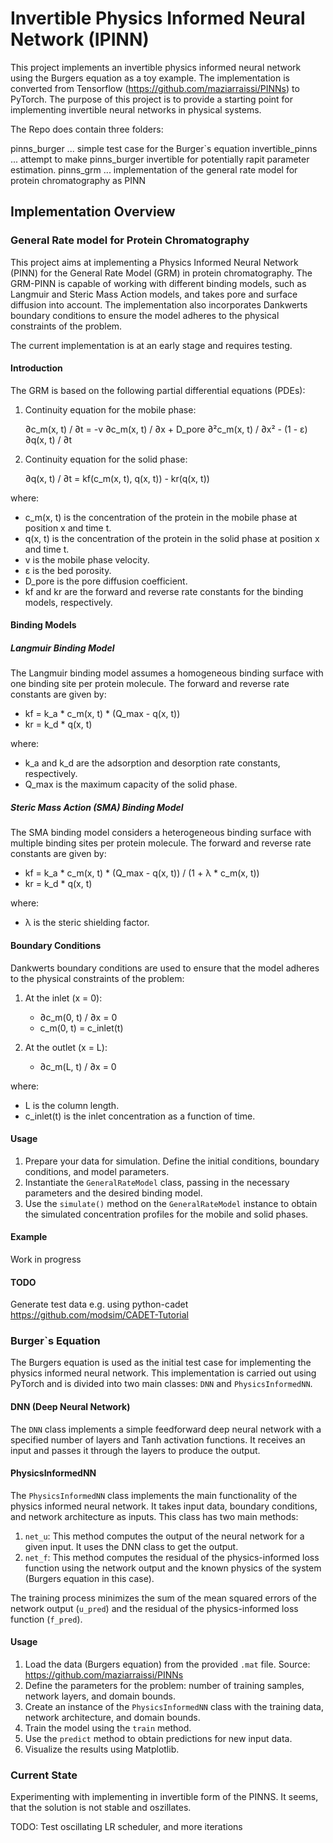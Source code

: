 # Invertible Physics Informed Neural Network (IPINN)

This project implements an invertible physics informed neural network using the Burgers equation as a toy example. The implementation is converted from Tensorflow (https://github.com/maziarraissi/PINNs) to PyTorch. The purpose of this project is to provide a starting point for implementing invertible neural networks in physical systems.

The Repo does contain three folders:

pinns_burger ... simple test case for the Burger`s equation
invertible_pinns ... attempt to make pinns_burger invertible for potentially rapit parameter estimation.
pinns_grm ... implementation of the general rate model for protein chromatography as PINN

## Implementation Overview

### General Rate model for Protein Chromatography

This project aims at implementing a Physics Informed Neural Network (PINN) for the General Rate Model (GRM) in protein chromatography. The GRM-PINN is capable of working with different binding models, such as Langmuir and Steric Mass Action models, and takes pore and surface diffusion into account. The implementation also incorporates Dankwerts boundary conditions to ensure the model adheres to the physical constraints of the problem.

The current implementation is at an early stage and requires testing.

#### Introduction

The GRM is based on the following partial differential equations (PDEs):

1. Continuity equation for the mobile phase:

   ∂c_m(x, t) / ∂t = -v ∂c_m(x, t) / ∂x + D_pore ∂²c_m(x, t) / ∂x² - (1 - ε) ∂q(x, t) / ∂t

2. Continuity equation for the solid phase:

   ∂q(x, t) / ∂t = kf(c_m(x, t), q(x, t)) - kr(q(x, t))

where:

- c_m(x, t) is the concentration of the protein in the mobile phase at position x and time t.
- q(x, t) is the concentration of the protein in the solid phase at position x and time t.
- v is the mobile phase velocity.
- ε is the bed porosity.
- D_pore is the pore diffusion coefficient.
- kf and kr are the forward and reverse rate constants for the binding models, respectively.

#### Binding Models

##### Langmuir Binding Model

The Langmuir binding model assumes a homogeneous binding surface with one binding site per protein molecule. The forward and reverse rate constants are given by:

- kf = k_a * c_m(x, t) * (Q_max - q(x, t))
- kr = k_d * q(x, t)

where:

- k_a and k_d are the adsorption and desorption rate constants, respectively.
- Q_max is the maximum capacity of the solid phase.

##### Steric Mass Action (SMA) Binding Model

The SMA binding model considers a heterogeneous binding surface with multiple binding sites per protein molecule. The forward and reverse rate constants are given by:

- kf = k_a * c_m(x, t) * (Q_max - q(x, t)) / (1 + λ * c_m(x, t))
- kr = k_d * q(x, t)

where:

- λ is the steric shielding factor.

#### Boundary Conditions

Dankwerts boundary conditions are used to ensure that the model adheres to the physical constraints of the problem:

1. At the inlet (x = 0):

   - ∂c_m(0, t) / ∂x = 0
   - c_m(0, t) = c_inlet(t)

2. At the outlet (x = L):

   - ∂c_m(L, t) / ∂x = 0

where:

- L is the column length.
- c_inlet(t) is the inlet concentration as a function of time.


#### Usage

1. Prepare your data for simulation. Define the initial conditions, boundary conditions, and model parameters.
2. Instantiate the `GeneralRateModel` class, passing in the necessary parameters and the desired binding model.
3. Use the `simulate()` method on the `GeneralRateModel` instance to obtain the simulated concentration profiles for the mobile and solid phases.

#### Example

Work in progress

#### TODO

Generate test data e.g. using python-cadet
https://github.com/modsim/CADET-Tutorial


### Burger`s Equation
The Burgers equation is used as the initial test case for implementing the physics informed neural network. This implementation is carried out using PyTorch and is divided into two main classes: `DNN` and `PhysicsInformedNN`.

#### DNN (Deep Neural Network)

The `DNN` class implements a simple feedforward deep neural network with a specified number of layers and Tanh activation functions. It receives an input and passes it through the layers to produce the output.

#### PhysicsInformedNN

The `PhysicsInformedNN` class implements the main functionality of the physics informed neural network. It takes input data, boundary conditions, and network architecture as inputs. This class has two main methods:

1. `net_u`: This method computes the output of the neural network for a given input. It uses the DNN class to get the output.
2. `net_f`: This method computes the residual of the physics-informed loss function using the network output and the known physics of the system (Burgers equation in this case).

The training process minimizes the sum of the mean squared errors of the network output (`u_pred`) and the residual of the physics-informed loss function (`f_pred`).

#### Usage

1. Load the data (Burgers equation) from the provided `.mat` file. Source: https://github.com/maziarraissi/PINNs
2. Define the parameters for the problem: number of training samples, network layers, and domain bounds.
3. Create an instance of the `PhysicsInformedNN` class with the training data, network architecture, and domain bounds.
4. Train the model using the `train` method.
5. Use the `predict` method to obtain predictions for new input data.
6. Visualize the results using Matplotlib.

### Current State

Experimenting with implementing in invertible form of the PINNS. It seems, that the solution is not stable and oszillates.

TODO: Test oscillating LR scheduler, and more iterations